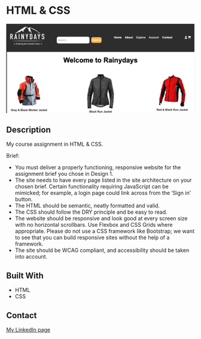 # HTML & CSS

![image](https://github.com/Mariengs/HTMLCSS/blob/main/images/Skjermbilde%202024-12-02%20kl.%2016.08.56.png)

## Description

My course assignment in HTML & CSS.

Brief:

- You must deliver a properly functioning, responsive website for the assignment brief you chose in Design 1.
- The site needs to have every page listed in the site architecture on your chosen brief. Certain functionality requiring JavaScript can be mimicked; for example, a login page could link across from the ‘Sign in’ button.
- The HTML should be semantic, neatly formatted and valid.
- The CSS should follow the DRY principle and be easy to read.
- The website should be responsive and look good at every screen size with no horizontal scrollbars. Use Flexbox and CSS Grids where appropriate. Please do not use a CSS framework like Bootstrap; we want to see that you can build responsive sites without the help of a framework.
- The site should be WCAG compliant, and accessibility should be taken into account.

## Built With

- HTML
- CSS

## Contact

[My LinkedIn page](https://www.linkedin.com/in/marianne-e-b95049295/)
